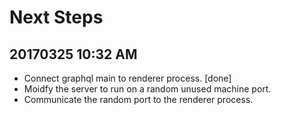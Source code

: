 Next Steps
===

20170325 10:32 AM
---

- Connect graphql main to renderer process. [done]
- Moidfy the server to run on a random unused machine port.
- Communicate the random port to the renderer process.